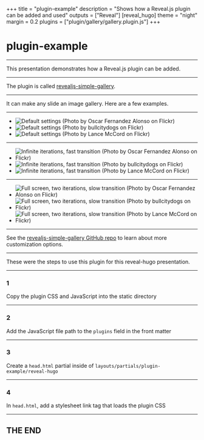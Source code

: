 +++
title = "plugin-example"
description = "Shows how a Reveal.js plugin can be added and used"
outputs = ["Reveal"]
[reveal_hugo]
theme = "night"
margin = 0.2
plugins = ["plugin/gallery/gallery.plugin.js"]
+++

# plugin-example

---

This presentation demonstrates how a Reveal.js plugin can be added.

---

The plugin is called [revealjs-simple-gallery](https://github.com/marcins/revealjs-simple-gallery).

---

It can make any slide an image gallery. Here are a few examples.

---

<ul class="gallery">
  <li><img src="sample1.jpg" alt="Default settings (Photo by Oscar Fernandez Alonso on Flickr)"></li>
  <li><img src="sample2.jpg" alt="Default settings (Photo by bullcitydogs on Flickr)"></li>
  <li><img src="sample3.jpg" alt="Default settings (Photo by Lance McCord on Flickr)"></li>
</ul>

---

<ul class="gallery" data-iterations="0" data-interval="1">
  <li><img src="sample1.jpg" alt="Infinite iterations, fast transition (Photo by Oscar Fernandez Alonso on Flickr)"></li>
  <li><img src="sample2.jpg" alt="Infinite iterations, fast transition (Photo by bullcitydogs on Flickr)"></li>
  <li><img src="sample3.jpg" alt="Infinite iterations, fast transition (Photo by Lance McCord on Flickr)"></li>
</ul>

---

<ul class="gallery" data-iterations="2" data-interval="2" data-mode="full-screen">
  <li><img src="sample1.jpg" alt="Full screen, two iterations, slow transition (Photo by Oscar Fernandez Alonso on Flickr)"></li>
  <li><img src="sample2.jpg" alt="Full screen, two iterations, slow transition (Photo by bullcitydogs on Flickr)"></li>
  <li><img src="sample3.jpg" alt="Full screen, two iterations, slow transition (Photo by Lance McCord on Flickr)"></li>
</ul>

---

See the [revealjs-simple-gallery GitHub repo](https://github.com/marcins/revealjs-simple-gallery) to learn about more customization options.

---

These were the steps to use this plugin for this reveal-hugo presentation.

---

### 1

Copy the plugin CSS and JavaScript into the static directory

---

### 2

Add the JavaScript file path to the `plugins` field in the front matter

---

### 3

Create a `head.html` partial inside of `layouts/partials/plugin-example/reveal-hugo`

---

### 4

In `head.html`, add a stylesheet link tag that loads the plugin CSS

---

## THE END